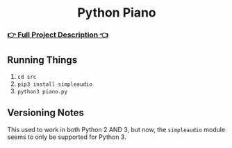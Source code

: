 <h1 align="center">
  Python Piano
</h1>

### [👉 Full Project Description 👈](https://jessekuntz.github.io/python-piano.html)

## Running Things

1. `cd src`
2. `pip3 install simpleaudio`
3. `python3 piano.py`

## Versioning Notes

This used to work in both Python 2 AND 3, but now, the `simpleaudio` module seems to only be supported for Python 3.

